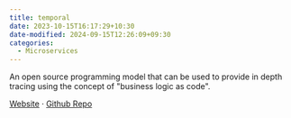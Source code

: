 ```yaml
---
title: temporal
date: 2023-10-15T16:17:29+10:30
date-modified: 2024-09-15T12:26:09+09:30
categories:
  - Microservices
---
```


An open source programming model that can be used to provide in depth tracing using the concept of "business logic as code".

[Website](https://temporal.io/) · [Github Repo](https://github.com/temporalio/temporal)

